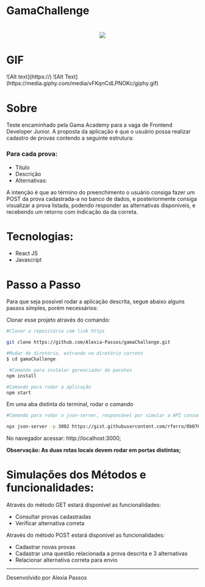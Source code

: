 # GamaChallenge

<h1 align='center'>
  <img src='https://assets.website-files.com/5ff79f3ebebf6b12f6b7747f/5ffe04fc6284b7e90070d985_logo-gama-academy-p-500.png'>
</h1>
<h1>GIF</h1>
![Alt text](https://)
![Alt Text](https://media.giphy.com/media/vFKqnCdLPNOKc/giphy.gif)

# Sobre
<p>
  Teste encaminhado pela  Gama Academy para a vaga de Frontend Developer Junior. A proposta da aplicação é que o usuário possa realizar cadastro de provas contendo a seguinte estrutura:
</p>
<h3> Para cada prova:</h3>
<ul>
  <li>Título</li>
  <li>Descrição</li>
  <li>Alternativas:</li>
</ul>
<p>
  A intenção é que ao término do preenchimento o usuário consiga fazer um POST da prova cadastrada-a no banco de dados, e posteriormente consiga visualizar a prova listada, podendo responder as alternativas disponiveis, e recebendo um retorno com indicação da da correta.
</p>

# Tecnologias: 
<ul>
  <li>React JS</li>
  <li>Javascript</li>
</ul>

# Passo a Passo


  Para que seja possivel rodar a aplicação descrita, segue abaixo alguns passos simples, porém necessários:

  Clonar esse projeto através do comando: 

  ```bash 
  #Clonar o repositório com link https

  git clone https://github.com/Alexia-Passos/gamaChallenge.git
  
  #Mudar de diretório, entrando no diretório correto
  $ cd gamaChallenge

   #Comando para instalar gerenciador de pacotes
  npm install

  #Comando para rodar a aplicação
  npm start
  ```

  Em uma aba distinta do terminal, rodar o comando 

  ```bash 
  #Comando para rodar o json-server, responsável por simular a API consumida pelo Front

  npx json-server -p 3002 https://gist.githubusercontent.com/rferro/0b07663deae6a4a4d35170682a8b1fa3/raw/fc8168d1ccbb9f7e6c280de4d4fcaa0c19c3e6a0/db.json
  ```


  No navegador acessar: http://localhost:3000; 

  **Observação: As duas rotas locais devem rodar em portas distintas;**
</p>

# Simulações dos Métodos e funcionalidades: 

<p>Através do método GET estará disponível as funcionalidades: </p>
<ul>
  <li>Consultar provas cadastradas</li>
  <li>Verificar alternativa correta</li>
</ul>

<p>Através do método POST estará disponível as funcionalidades: </p>
<ul>
  <li>Cadastrar novas provas</li>
  <li>Cadastrar uma questão relacionada a prova descrita e 3 alternativas</li>
  <li>Relacionar alternativa correta para envio</li>
</ul>

---
Desenvolvido por Alexia Passos